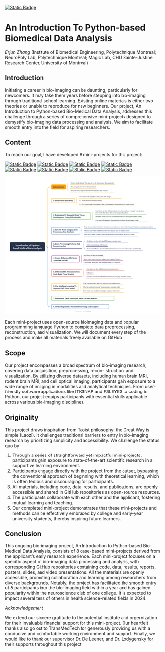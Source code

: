 [![Static Badge](https://img.shields.io/badge/Visit-our_main_project_page-ff69b4)](https://github.com/zhangerjun/Introduction_To_Python-based_Biomedical_Data_Analysis)
# An Introduction To Python-based Biomedical Data Analysis
*Erjun Zhang* (Institute of Biomedical Engineering, Polytechnique Montreal; NeuroPoly Lab, Polytechnique Montreal; 
Magic Lab, CHU Sainte-Justine Research Center, University of Montreal)

## Introduction
Initiating a career in bio-imaging can be daunting, particularly for newcomers. It may take them years before stepping
into bio-imaging through traditional school learning. Existing online materials is either two theories or unable to
reproduce for new beginners. Our project, An Introduction to Python-based Bio-Medical Data Analysis, addresses this
challenge through a series of comprehensive mini-projects designed to demystify bio-imaging data processing and
analysis. We aim to facilitate smooth entry into the field for aspiring researchers.

## Content
To reach our goal, I have developed 8 mini-projects for this project:

[![Static Badge](https://img.shields.io/badge/Visit-our_mini--project_1_page-ff69b4)](https://github.com/zhangerjun/dMRI_data_analysis)
[![Static Badge](https://img.shields.io/badge/Visit-our_mini--project_2_page-ff69b4)](https://github.com/zhangerjun/HIE_brain_MRI)
[![Static Badge](https://img.shields.io/badge/Visit-our_mini--project_3_page-ff69b4)](https://github.com/brainhack-school2020/BHS_Project_dMRI)
[![Static Badge](https://img.shields.io/badge/Visit-our_mini--project_4_page-ff69b4)](https://github.com/zhangerjun/DTI-TK-Build-Template)
[![Static Badge](https://img.shields.io/badge/Visit-our_mini--project_5_page-ff69b4)](https://github.com/zhangerjun/dMRI_reconstrcution_from_scratch)
[![Static Badge](https://img.shields.io/badge/Visit-our_mini--project_6_page-ff69b4)](https://github.com/zhangerjun/UNet_model)
[![Static Badge](https://img.shields.io/badge/Visit-our_mini--project_7_page-ff69b4)](https://github.com/zhangerjun/age_predict_based_on_dmri)
[![Static Badge](https://img.shields.io/badge/Visit-our_mini--project_8_page-ff69b4)](https://github.com/zhangerjun/ML-basic-algorithms)

![table of content](./Figures/Introduction_of_Python-based_Medical_Data_Analysis.png)


Each mini-project uses open-source bioimaging data and popular programming language Python to complete data
preprocessing, reconstruction, and visualization. We will document every step of the process and make all materials
freely available on GitHub

## Scope
Our project encompasses a broad spectrum of bio-imaging research, covering data acquisition, preprocessing, recon-
struction, and visualization. By utilizing diverse datasets, including human brain MRI, rodent brain MRI, and cell
optical imaging, participants gain exposure to a wide range of imaging in modalities and analytical techniques. From
user-friendly software applications like ITKSNAP and FSLEYES to coding in Python, our project equips participants
with essential skills applicable across various bio-imaging disciplines.

## Originality
This project draws inspiration from Taoist philosophy: the Great Way is simple (Laozi). It challenges traditional barriers
to entry in bio-imaging research by prioritizing simplicity and accessibility. We challenge the status quo by

1. Through a series of straightforward yet impactful mini-projects, participants gain exposure to state-of-the-art
scientific research in a supportive learning environment.
2. Participants engage directly with the project from the outset, bypassing the conventional approach of beginning
with theoretical learning, which is often tedious and discouraging for participants.
3. All materials, including code, data, results, and publications, are openly accessible and shared in GitHub
repositories as open-source resources.
4. The participants collaborate with each other and the applicant, fostering mutual learning and teaching.
5. Our completed mini-project demonstrates that these mini-projects and methods can be effectively embraced by
college and early-year university students, thereby inspiring future learners.
## Conclusion
This ongoing bio-imaging project, An Introduction to Python-based Bio-Medical Data Analysis, consists of 8 case-based
mini-projects derived from the applicant’s early research experience. Each mini-project focuses on a specific aspect of
bio-imaging data processing and analysis, with corresponding GitHub repositories containing code, data, results, reports,
posters, slides, and video presentations. All the materials are openly accessible, promoting collaboration and learning
among researchers from diverse backgrounds. Notably, the project has facilitated the smooth entry of 8 participants into
the bio-imaging field within a year and has gained popularity within the neuroscience club of one college. It is expected
to impact several tens of others in health science-related fields in 2024.

*Acknowledgement*

We extend our sincere gratitude to the potential institute and orgernization for their invaluable financial support for this mini-project. Our heartfelt thanks also go out to TransMedTech for generously providing us with a conducive and comfortable working environment and support. Finally, we would like to thank our supervisor Dr. De Leener, and Dr. Lodygensky for their supports throughout this project.
